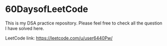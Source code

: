 # 60DaysofLeetCode
This is my DSA practice repository. Please feel free to check all the question I have solved here.

LeetCode link: https://leetcode.com/u/user6440Pw/
